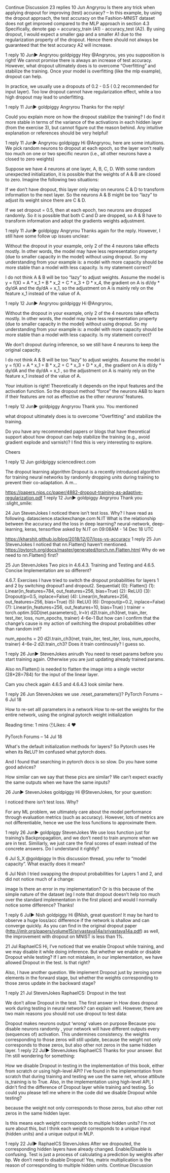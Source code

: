 

<!--
 * @version:
 * @Author:  StevenJokess https://github.com/StevenJokess
 * @Date: 2020-09-13 21:07:03
 * @LastEditors:  StevenJokess https://github.com/StevenJokess
 * @LastEditTime: 2020-09-13 21:07:13
 * @Description:http://preview.d2l.ai/d2l-en/master/chapter_multilayer-perceptrons/dropout.html
 * @TODO::
 * @Reference:
-->
Continue Discussion
23 replies
10 Jun
Angryrou
Is there any trick when applying dropout for improving (test) accuracy? – In this example, by using the dropout approach, the test accuracy on the Fashion-MNIST dataset does not get improved compared to the MLP approach in section 4.3
Specifically, denote gap = accuracy_train (A1) - accuracy_test (A2). By using dropout, I would expect a smaller gap and a smaller A1 due to the regularization property of the dropout. Hence there should not always be guaranteed that the test accuracy A2 will increase.

1 reply
10 Jun▶ Angryrou
goldpiggy
Hey @Angryrou, yes you supposition is right! We cannot promise there is always an increase of test accuracy. However, what dropout ultimately does is to overcome “Overfitting” and stabilize the training. Once your model is overfitting (like the mlp example), dropout can help.

In practice, we usually use a dropouts of 0.2 - 0.5 ( 0.2 recommended for input layer). Too low dropout cannot have regularization effect, while a too high dropout may lead to underfitting.

1 reply
11 Jun▶ goldpiggy
Angryrou
Thanks for the reply!

Could you explain more on how the dropout stabilize the training? I do find it more stable in terms of the variance of the activations in each hidden layer (from the exercise 3), but cannot figure out the reason behind. Any intuitive explanation or references should be very helpful!

1 reply
11 Jun▶ Angryrou
goldpiggy
Hi @Angryrou, here are some intuitions. We pick random neurons to dropout at each epoch, so the layer won’t really too much on one or two specific neuron (i.e., all other neurons have a closed to zero weights)

Suppose we have 4 neurons at one layer, A, B, C, D. With some random unexpected initialization, it is possible that the weights of A & B are closed to zero. Imagine the following two situations:

If we don’t have dropout, this layer only relay on neurons C & D to transform information to the next layer. So the neurons A & B might be too “lazy” to adjust its weight since there are C & D.

If we set dropout = 0.5, then at each epoch, two neurons are dropped randomly. So it is possible that both C and D are dropped, so A & B have to transform information and adopt the gradients weights adjustment.

1 reply
11 Jun▶ goldpiggy
Angryrou
Thanks again for the reply. However, I still have some follow up issues unclear:

Without the dropout in your example, only 2 of the 4 neurons take effects mostly. In other words, the model may have less representation property (due to smaller capacity in the model) without using dropout. So my understanding from your example is: a model with more capacity should be more stable than a model with less capacity. Is my statement correct?

I do not think A & B will be too “lazy” to adjust weights. Assume the model is y = f(X) = A * x_1 + B * x_2 + C * x_3 + D * x_4, the gradient on A is dl/dy * dy/dA and the dy/dA = x_1, so the adjustment on A is mainly rely on the feature x_1 instead of the value of A.

1 reply
12 Jun▶ Angryrou
goldpiggy
Hi @Angryrou,

Without the dropout in your example, only 2 of the 4 neurons take effects mostly. In other words, the model may have less representation property (due to smaller capacity in the model) without using dropout. So my understanding from your example is: a model with more capacity should be more stable than a model with less capacity. Is my statement correct?

We don’t dropout during inference, so we still have 4 neurons to keep the original capacity.

I do not think A & B will be too “lazy” to adjust weights. Assume the model is y = f(X) = A * x_1 + B * x_2 + C * x_3 + D * x_4 , the gradient on A is dl/dy * dy/dA and the dy/dA = x_1 , so the adjustment on A is mainly rely on the feature x_1 instead of the value of A.

Your intuition is right! Theoretically it depends on the input features and the activation function. So the dropout method “force” the neurons A&B to learn if their features are not as effective as the other neurons’ features.

1 reply
12 Jun▶ goldpiggy
Angryrou
Thank you. You mentioned

what dropout ultimately does is to overcome “Overfitting” and stabilize the training.

Do you have any recommended papers or blogs that have theoretical support about how dropout can help stabilize the training (e.g., avoid gradient explode and varnish)? I find this is very interesting to explore.

Cheers

1 reply
12 Jun
goldpiggy
 sciencedirect.com

The dropout learning algorithm
Dropout is a recently introduced algorithm for training neural networks by randomly dropping units during training to prevent their co-adaptation. A m…


https://papers.nips.cc/paper/4882-dropout-training-as-adaptive-regularization.pdf 1 reply
12 Jun▶ goldpiggy
Angryrou
Thank you :slight_smile:

24 Jun
Steven​Jokes
I noticed there isn’t test loss. Why?
I have read as following.
datascience.stackexchange.com
N.IT
What is the relationship between the accuracy and the loss in deep learning?
neural-network, deep-learning, keras, tensorflow
asked by N.IT on 09:08AM - 14 Dec 18 UTC

https://kharshit.github.io/blog/2018/12/07/loss-vs-accuracy 1 reply
25 Jun
Steven​Jokes
I noticed that nn.Flatten() haven’t mentioned.
https://pytorch.org/docs/master/generated/torch.nn.Flatten.html
Why do we need to nn.Flatten() first?

25 Jun
Steven​Jokes
Two pics in 4.6.4.3. Training and Testing and 4.6.5. Concise Implementation are so different?

4.6.7. Exercises
I have tried to switch the dropout probabilities for layers 1 and 2 by switching dropout1 and dropout2.
Sequential(
(0): Flatten()
(1): Linear(in_features=784, out_features=256, bias=True)
(2): ReLU()
(3): Dropout(p=0.5, inplace=False)
(4): Linear(in_features=256, out_features=256, bias=True)
(5): ReLU()
(6): Dropout(p=0.2, inplace=False)
(7): Linear(in_features=256, out_features=10, bias=True)
)
trainer = torch.optim.SGD(net.parameters(), lr=lr)
d2l.train_ch3(net, train_iter, test_iter, loss, num_epochs, trainer)
4-6e-1
But how can I confirm that the change’s cause is my action of switching the dropout probabilities other than random init?

num_epochs = 20
d2l.train_ch3(net, train_iter, test_iter, loss, num_epochs, trainer)
4-6e-2
d2l.train_ch3? Does it train continously? I guess so.

1 reply
26 Jun▶ StevenJokes
anirudh
You need to reset params before you start training again.
Otherwise you are just updating already trained params.

Also nn.Flatten() is needed to flatten the image into a single vector (28*28=784) for the input of the linear layer.

Cam you check again 4.6.5 and 4.6.4.3 look similar here.

1 reply
26 Jun
Steven​Jokes
we use .reset_parameters()?
 PyTorch Forums – 6 Jul 18

How to re-set alll parameters in a network
How to re-set the weights for the entire network, using the original pytorch weight initialization

Reading time: 1 mins 🕑Likes: 4 ❤

 PyTorch Forums – 14 Jul 18

What's the default initialization methods for layers?
So Pytorch uses He when its ReLU? Im confused what pytorch does.

And I found that searching in pytorch docs is so slow. Do you have some good advices?

How similar can we say that these pics are similar?
We can’t expect exactly the same outputs when we have the same inputs?

26 Jun▶ StevenJokes
goldpiggy
Hi @StevenJokes, for your question:

I noticed there isn’t test loss. Why?

For any ML problem, we ultimately care about the model performance through evaluation metrics (such as accuracy). However, lots of metrics are not differentiable, hence we use the loss functions to approximate them.

1 reply
26 Jun▶ goldpiggy
Steven​Jokes
We use loss function just for training’s Backpropagation, and we don’t need to train anymore when we are in test. Similiarly, we just care the final scores of exam instead of the concrete answers.
Do I understand it rightly?

6 Jul
S_​X
@goldpiggy In this discussion thread, you refer to “model capacity”. What exactly does it mean?

6 Jul
Nish
I tried swapping the dropout probabilities for Layers 1 and 2, and did not notice much of a change:

image
Is there an error in my implementation? Or is this because of the simple nature of the dataset (eg I note that dropout doesn’t help too much over the standard implementation in the first place) and would I normally notice some difference? Thanks!

1 reply
6 Jul▶ Nish
goldpiggy
Hi @Nish, great question! It may be hard to observe a huge loss/acc difference if the network is shallow and can converge quickly. As you can find in the original dropout paper (http://jmlr.org/papers/volume15/srivastava14a/srivastava14a.pdf) as well, the improvement with dropout on MNIST is less than 1%.

21 Jul
RaphaelCS
Hi, I’ve noticed that we enable Dropout while training, and we may disable it while doing inference. But whether we enable or disable Dropout while testing? If I am not mistaken, in our implementation, we have allowed Dropout in the test. Is that right?

Also, I have another question. We implement Dropout just by zeroing some elements in the forward stage, but whether the weights corresponding to those zeros update in the backward stage?

1 reply
21 Jul
Steven​Jokes
 RaphaelCS:
Dropout in the test

We don’t allow Dropout in the test.
The first answer in
How does dropout work during testing in neural network? can explain well.
However, there are two main reasons you should not use dropout to test data:

Dropout makes neurons output ‘wrong’ values on purpose
Because you disable neurons randomly , your network will have different outputs every (sequences of) activation. This undermines consistency.
the weights corresponding to those zeros will still update, because the weight not only corresponds to those zeros, but also other not zeros in the same hidden layer.
1 reply
22 Jul▶ StevenJokes
RaphaelCS
Thanks for your answer. But I’m still wondering for something:

How we disable Dropout in testing in the implementation of this book, either from scratch or using high-level API? I’ve found in the implementation from scratch that during training and testing we use the same net, whose attibute is_training is to True. Also, in the implementation using high-level API, I didn’t find the difference of Dropout layer while training and testing.
So could you please tell me where in the code did we disable Dropout while testing?

because the weight not only corresponds to those zeros, but also other not zeros in the same hidden layer.

Is this means each weight corresponds to multiple hidden units? I’m not sure about this, but I think each weight corresponds to a unique input (hidden units) and a unique output in MLP.

1 reply
22 Jul▶ RaphaelCS
Steven​Jokes
After we dropouted, the corresponding hidden layers have already changed. Enable/Disable is confusing.
Test is just a process of calculating a prediction by weights after bp. We don’t need to disable Dropout!
Yes, matrix multiplication is the reason of corresponding to multiple hidden units.
Continue Discussion
